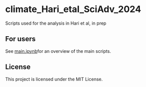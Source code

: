 
# climate_Hari_etal_SciAdv_2024

Scripts used for the analysis in Hari et al, in prep

## For users

See [main.ipynb](./main.ipynb)for an overview of the main scripts. 

## License
This project is licensed under the MIT License. 


